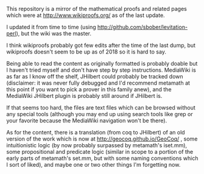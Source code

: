 This repository is a mirror of the mathematical proofs and related pages which were at http://www.wikiproofs.org/ as of the last update.

I updated it from time to time (using http://github.com/sbober/levitation-perl), but the wiki was the master. 

I think wikiproofs probably got few edits after the time of the last dump, but wikiproofs doesn't seem to be up as of 2018 so it is hard to say.

Being able to read the content as originally formatted
is probably doable but I haven't tried myself and don't have step
by step instructions. MediaWiki is as far as I know off the shelf,
JHilbert could probably be tracked down (disclaimer: it was never
fully debugged and I'd recommend metamath at this point if you want
to pick a prover in this family anew), and the MediaWiki JHilbert
plugin is probably still around if JHilbert is.

If that seems too hard, the files are text files which can be
browsed without any special tools (although you may end up
using search tools like grep or your favorite because the
MediaWiki navigation won't be there).

As for the content, there is a translation (from coq to JHilbert)
of an old version of the work which is now at
http://geocoq.github.io/GeoCoq/ , some intuitionistic
logic (by now probably surpassed by metamath's iset.mm), some
propositional and predicate logic (similar in scope to a portion
of the early parts of metamath's set.mm, but with some naming
conventions which I sort of liked), and maybe one or two other
things I'm forgetting now.
